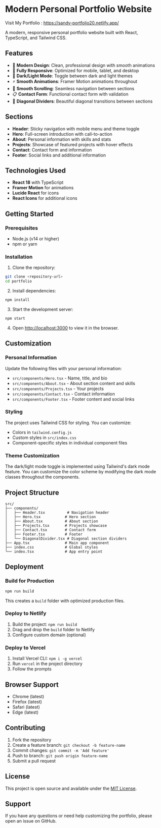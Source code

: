 # Modern Personal Portfolio Website

Visit My Portfolio : https://sandy-portfolio20.netlify.app/

A modern, responsive personal portfolio website built with React, TypeScript, and Tailwind CSS.

## Features

- 🎨 **Modern Design**: Clean, professional design with smooth animations
- 📱 **Fully Responsive**: Optimized for mobile, tablet, and desktop
- 🌙 **Dark/Light Mode**: Toggle between dark and light themes
- ⚡ **Smooth Animations**: Framer Motion animations throughout
- 🎯 **Smooth Scrolling**: Seamless navigation between sections
- 📋 **Contact Form**: Functional contact form with validation
- 🎨 **Diagonal Dividers**: Beautiful diagonal transitions between sections

## Sections

- **Header**: Sticky navigation with mobile menu and theme toggle
- **Hero**: Full-screen introduction with call-to-action
- **About**: Personal information with skills and stats
- **Projects**: Showcase of featured projects with hover effects
- **Contact**: Contact form and information
- **Footer**: Social links and additional information

## Technologies Used

- **React 18** with TypeScript
- **Framer Motion** for animations
- **Lucide React** for icons
- **React Icons** for additional icons

## Getting Started

### Prerequisites

- Node.js (v14 or higher)
- npm or yarn

### Installation

1. Clone the repository:
```bash
git clone <repository-url>
cd portfolio
```

2. Install dependencies:
```bash
npm install
```

3. Start the development server:
```bash
npm start
```

4. Open [http://localhost:3000](http://localhost:3000) to view it in the browser.

## Customization

### Personal Information

Update the following files with your personal information:

- `src/components/Hero.tsx` - Name, title, and bio
- `src/components/About.tsx` - About section content and skills
- `src/components/Projects.tsx` - Your projects
- `src/components/Contact.tsx` - Contact information
- `src/components/Footer.tsx` - Footer content and social links

### Styling

The project uses Tailwind CSS for styling. You can customize:

- Colors in `tailwind.config.js`
- Custom styles in `src/index.css`
- Component-specific styles in individual component files

### Theme Customization

The dark/light mode toggle is implemented using Tailwind's dark mode feature. You can customize the color scheme by modifying the dark mode classes throughout the components.

## Project Structure

```
src/
├── components/
│   ├── Header.tsx          # Navigation header
│   ├── Hero.tsx           # Hero section
│   ├── About.tsx          # About section
│   ├── Projects.tsx       # Projects showcase
│   ├── Contact.tsx        # Contact form
│   ├── Footer.tsx         # Footer
│   └── DiagonalDivider.tsx # Diagonal section dividers
├── App.tsx                # Main app component
├── index.css              # Global styles
└── index.tsx              # App entry point
```

## Deployment

### Build for Production

```bash
npm run build
```

This creates a `build` folder with optimized production files.

### Deploy to Netlify

1. Build the project: `npm run build`
2. Drag and drop the `build` folder to Netlify
3. Configure custom domain (optional)

### Deploy to Vercel

1. Install Vercel CLI: `npm i -g vercel`
2. Run `vercel` in the project directory
3. Follow the prompts

## Browser Support

- Chrome (latest)
- Firefox (latest)
- Safari (latest)
- Edge (latest)

## Contributing

1. Fork the repository
2. Create a feature branch: `git checkout -b feature-name`
3. Commit changes: `git commit -m 'Add feature'`
4. Push to branch: `git push origin feature-name`
5. Submit a pull request

## License

This project is open source and available under the [MIT License](LICENSE).

## Support

If you have any questions or need help customizing the portfolio, please open an issue on GitHub.
